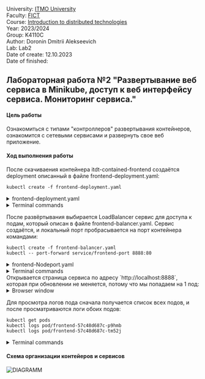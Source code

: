 University: [ITMO University](https://itmo.ru/ru/)  
Faculty: [FICT](https://fict.itmo.ru)  
Course: [Introduction to distributed technologies](https://github.com/itmo-ict-faculty/introduction-to-distributed-technologies)  
Year: 2023/2024  
Group: K4110C  
Author: Doronin Dmitrii Alekseevich  
Lab: Lab2  
Date of create: 12.10.2023  
Date of finished:  

## Лабораторная работа №2 "Развертывание веб сервиса в Minikube, доступ к веб интерфейсу сервиса. Мониторинг сервиса."
#### Цель работы
Ознакомиться с типами "контроллеров" развертывания контейнеров, ознакомится с сетевыми сервисами и развернуть свое веб приложение. 
#### Ход выполнения работы
После скачиваения контейнера itdt-contained-frontend создаётся deployment описанный в файле frontend-deployment.yaml:
```shell
kubectl create -f frontend-deployment.yaml
```
<details>
<summary>frontend-deployment.yaml</summary>

```yaml
apiVersion: apps/v1
kind: Deployment
metadata:
  name: frontend
spec:
  replicas: 2
  selector:
    matchLabels:
      app: frontend
  template:
    metadata:
      labels:
        app: frontend
    spec:
      containers:
      - name: frontend
        image: ifilyaninitmo/itdt-contained-frontend:master
        env:
          - name: REACT_APP_USERNAME
            value: frontend
          - name: REACT_APP_COMPANY_NAME
            value: doronin
        ports:
          - containerPort: 3000
```
</details>
<details>
  
<summary>Terminal commands</summary>

![screenshot_1](https://github.com/Korpenter/krok-school-itmo/assets/141184937/88fb8962-cd8e-45a6-a816-0baf5d9ebd9e)
</details>

После развёртывания выбирается LoadBalancer сервис для доступа к подам, который описан в файле frontend-balancer.yaml. Сервис создаётся, и локальный порт пробрасывается на порт контейнера командами:
```shell
kubectl create -f frontend-balancer.yaml
kubectl -- port-forward service/frontend-port 8888:80
```
<details>
<summary>frontend-Nodeport.yaml</summary>

```yaml
apiVersion: v1
kind: Service
metadata:
  name: frontend-balancer
spec:
  selector:
    app: frontend
  ports:
    - protocol: TCP
      port: 80
      targetPort: 3000
  type: LoadBalancer

```
</details>
<details>
  
<summary>Terminal commands</summary>
  
![screenshot_2](https://github.com/Korpenter/krok-school-itmo/assets/141184937/370efa98-afb4-46b7-b54e-1582bca05990)
</details>
Открывается страница сервиса по адресу `http://localhost:8888`, которая при обновлении не меняется, потому что мы попадаем на 1 под:
<details>
  
<summary>Browser window</summary>

![screenshot_3](https://github.com/Korpenter/krok-school-itmo/assets/141184937/04eca102-8b0e-4bbf-af2a-a6886191edff)
</details>

Для просмотра логов пода сначала получается список всех подов, и после просматриваются логи обоих подов:
```shell
kubectl get pods
kubectl logs pod/frontend-57c48d687c-p9hmb
kubectl logs pod/frontend-57c48d687c-tm52j
```
<details>
  
<summary>Terminal commands</summary>

![screenshot_4](https://github.com/Korpenter/krok-school-itmo/assets/141184937/cda24b82-d004-4024-8b70-2cbbb7281d45)
</details>

#### Схема организации контейеров и сервисов
![DIAGRAMM](https://github.com/Korpenter/krok-school-itmo/assets/141184937/3320499e-a434-4a72-bee4-67af1f8ba9f6)
